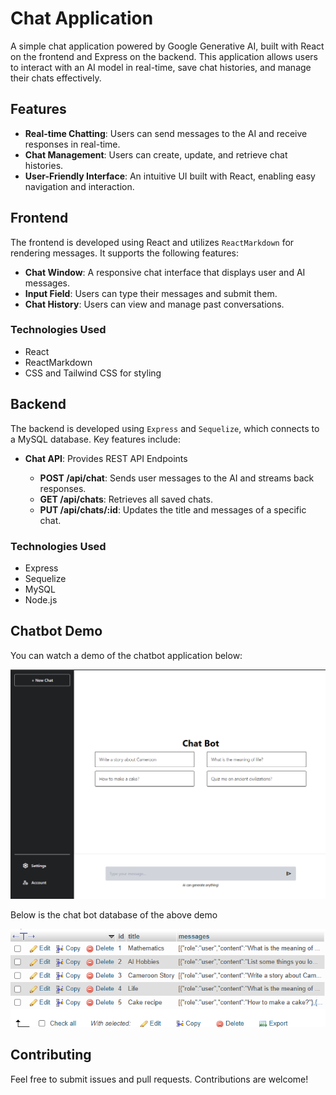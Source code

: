 # Chat Application

A simple chat application powered by Google Generative AI, built with React on the frontend and Express on the backend. This application allows users to interact with an AI model in real-time, save chat histories, and manage their chats effectively.

## Features

- **Real-time Chatting**: Users can send messages to the AI and receive responses in real-time.
- **Chat Management**: Users can create, update, and retrieve chat histories.
- **User-Friendly Interface**: An intuitive UI built with React, enabling easy navigation and interaction.

## Frontend

The frontend is developed using React and utilizes `ReactMarkdown` for rendering messages. It supports the following features:

- **Chat Window**: A responsive chat interface that displays user and AI messages.
- **Input Field**: Users can type their messages and submit them.
- **Chat History**: Users can view and manage past conversations.

### Technologies Used

- React
- ReactMarkdown
- CSS and Tailwind CSS for styling

## Backend

The backend is developed using `Express` and `Sequelize`, which connects to a MySQL database. Key features include:

- **Chat API**: Provides REST API Endpoints

  - **POST /api/chat**: Sends user messages to the AI and streams back responses.
  - **GET /api/chats**: Retrieves all saved chats.
  - **PUT /api/chats/:id**: Updates the title and messages of a specific chat.

### Technologies Used

- Express
- Sequelize
- MySQL
- Node.js

## Chatbot Demo

You can watch a demo of the chatbot application below:

[![Watch the demo video](./Frontend/public/Thumbnail.png)](https://drive.google.com/file/d/1T6GdR-zBOjbVQuyLzqxUgqol_HwdMChI/view?usp=drive_link)

Below is the chat bot database of the above demo

<img src="./Frontend/public/Database.png">

## Contributing

Feel free to submit issues and pull requests. Contributions are welcome!
